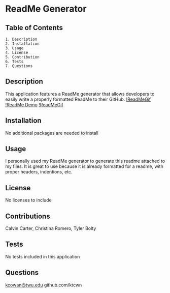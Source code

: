 # ReadMe Generator 
  ## Table of Contents
    1. Description
    2. Installation
    3. Usage
    4. License
    5. Contribution
    6. Tests
    7. Questions

  ##  Description
   This application features a ReadMe generator that allows developers to easily write a properly formatted ReadMe to their GitHub.
   [!ReadMeGif](readMeGeneratorGif.gif)
   [!ReadMe Demo](<iframe src="https://drive.google.com/file/d/17P8AOsal2WS_S_uaYr8Vi5eWIWm3feS6/preview" width="640" height="480">)
   [!ReadMeGif](readMeGeneratorGif.gif)
  ## Installation
   No additional packages are needed to install
        
  ## Usage
   I personally used my ReadMe generator to generate this readme attached to my files. It is great to use because it is already formatted for a readme, with proper headers, indentions, etc.
        
  ## License 
   No licenses to include
        
  ## Contributions
   Calvin Carter, Christina Romero, Tyler Bolty
        
  ## Tests
   No tests included in this application
        
  ## Questions
   kcowan@twu.edu
   github.com/ktcwn
        
